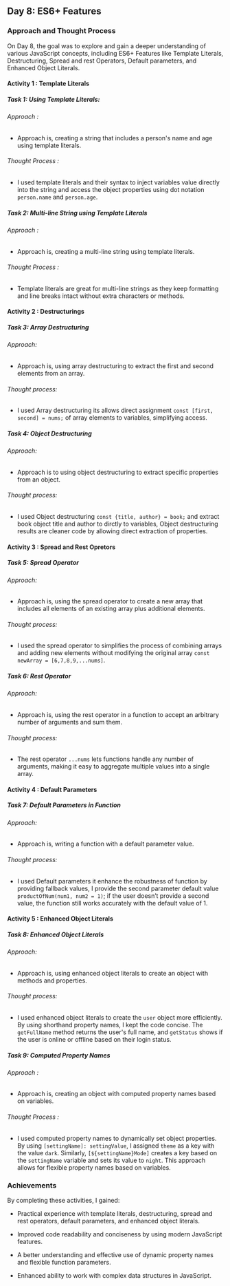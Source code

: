## Day 8: ES6+ Features

### Approach and Thought Process

On Day 8, the goal was to explore and gain a deeper understanding of various JavaScript concepts, including ES6+ Features like Template Literals, Destructuring, Spread and rest Operators, Default parameters, and Enhanced Object Literals.

#### Activity 1 : Template Literals
##### Task 1: Using Template Literals:
###### Approach :
* Approach is, creating a string that includes a person's name and age using template literals.

###### Thought Process :

* I used template literals and their syntax to inject variables value directly into the string and access the object properties using dot notation `person.name` and `person.age`.

##### Task 2: Multi-line String using Template Literals

###### Approach :
* Approach is, creating a multi-line string using template literals.

###### Thought Process :

* Template literals are great for multi-line strings as they keep formatting and line breaks intact without extra characters or methods.

#### Activity 2 : Destructurings

##### Task 3: Array Destructuring

###### Approach: 
* Approach is, using array destructuring to extract the first and second elements from an array.

###### Thought process: 

* I used Array destructuring its allows direct assignment `const [first, second] = nums;` of array elements to variables, simplifying access.

##### Task 4: Object Destructuring

###### Approach: 

* Approach is to using object destructuring to extract specific properties from an object.

###### Thought process: 

* I used Object destructuring `const {title, author} = book;` and extract book object title and author to dirctly to variables, Object destructuring results are cleaner code by allowing direct extraction of properties.

#### Activity 3 : Spread and Rest Opretors
##### Task 5: Spread Operator
###### Approach: 

* Approach is, using the spread operator to create a new array that includes all elements of an existing array plus additional elements.

###### Thought process: 

* I used the spread operator  to simplifies the process of combining arrays and adding new elements without modifying the original array `const newArray = [6,7,8,9,...nums]`.

##### Task 6: Rest Operator

###### Approach: 

* Approach is, using the rest operator in a function to accept an arbitrary number of arguments and sum them.

###### Thought process: 

* The rest operator `...nums` lets functions handle any number of arguments, making it easy to aggregate multiple values into a single array.

#### Activity 4 : Default Parameters
##### Task 7: Default Parameters in Function
###### Approach: 
* Approach is, writing a function with a default parameter value.

###### Thought process: 

* I used Default parameters it enhance the robustness of function by providing fallback values, I provide the second parameter default value `productOfNum(num1, num2 = 1)`; if the user doesn’t provide a second value, the function still works accurately with the default value of 1.

#### Activity 5 : Enhanced Object Literals

##### Task 8: Enhanced Object Literals
 
###### Approach: 

* Approach is, using enhanced object literals to create an object with methods and properties.

###### Thought process: 

* I used enhanced object literals to create the `user` object more efficiently. By using shorthand property names, I kept the code concise. The `getFullName` method returns the user's full name, and `getStatus` shows if the user is online or offline based on their login status.

##### Task 9: Computed Property Names

###### Approach : 
* Approach is, creating an object with computed property names based on variables.

###### Thought Process : 
* I used computed property names to dynamically set object properties. By using `[settingName]: settingValue`, I assigned `theme` as a key with the value `dark`. Similarly, `[${settingName}Mode]` creates a key based on the `settingName` variable and sets its value to `night`. This approach allows for flexible property names based on variables.

### Achievements 

By completing these activities, I gained:

* Practical experience with template literals, destructuring, spread and rest operators, default parameters, and enhanced object literals.

* Improved code readability and conciseness by using modern JavaScript features.

* A better understanding and effective use of dynamic property names and flexible function parameters.

* Enhanced ability to work with complex data structures in JavaScript.
